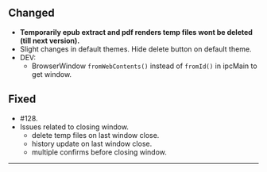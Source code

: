 <!-- ## Note

**Due to release changes, existing users (v2.11.5 and below) might need to manually update the app.** -->

<!-- ## Added -->

## Changed

- **Temporarily epub extract and pdf renders temp files wont be deleted (till next version).**
- Slight changes in default themes. Hide delete button on default theme.
- DEV:
  - BrowserWindow `fromWebContents()` instead of `fromId()` in ipcMain to get window.

## Fixed

- #128.
- Issues related to closing window.
  - delete temp files on last window close.
  - history update on last window close.
  - multiple confirms before closing window.

---
